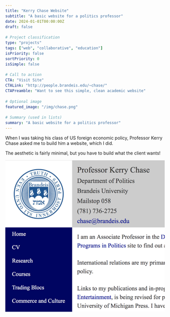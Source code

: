 ```yaml
---
title: "Kerry Chase Website"
subtitle: "A basic website for a politics professor"
date: 2024-01-01T00:00:00Z
draft: false

# Project classification
type: "projects"
tags: ["web", "collaborative", "education"]
isPriority: false
sortPriority: 0
isSimple: false

# Call to action
CTA: "Visit Site"
CTALink: "http://people.brandeis.edu/~chase/"
CTAPreamble: "Want to see this simple, clean academic website"

# Optional image
featured_image: "/img/chase.png"

# Summary (used in lists)
summary: "A basic website for a politics professor"
---
```


When I was taking his class of US foreign economic policy, Professor Kerry Chase asked me to build him a website, which I did.

The aesthetic is fairly minimal, but you have to build what the client wants!

![A Picture of the website I built for professor chase](/img/chase.png)
